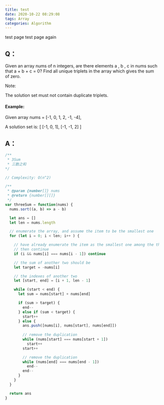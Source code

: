 ```yaml
---
title: test
date: 2020-10-22 08:29:08
tags: Array
categories: Algorithm 
---
```

test page test page again
## Q：

Given an array nums of n integers, are there elements a , b , c in nums such that a + b + c = 0? Find all unique triplets in the array which gives the sum of zero.

Note:

The solution set must not contain duplicate triplets.

#### Example:

Given array nums = [-1, 0, 1, 2, -1, -4],

A solution set is:
[
[-1, 0, 1],
[-1, -1, 2]
] 
 
## A：
``` js
/**
 * 3Sum
 * 三数之和
*/

// Complexity: O(n^2)

/**
 * @param {number[]} nums
 * @return {number[][]}
 */
var threeSum = function(nums) {
  nums.sort((a, b) => a - b)

  let ans = []
  let len = nums.length

  // enumerate the array, and assume the item to be the smallest one
  for (let i = 0; i < len; i++ ) { 

    // have already enumerate the item as the smallest one among the three
    // then continue
    if (i && nums[i] === nums[i - 1]) continue 

    // the sum of another two should be
    let target = -nums[i]

    // the indexes of another two 
    let [start, end] = [i + 1, len - 1]

    while (start < end) {
      let sum = nums[start] + nums[end]

      if (sum > target) {
        end--
      } else if (sum < target) {
        start++
      } else {
        ans.push([nums[i], nums[start], nums[end]])
        
        // remove the duplication
        while (nums[start] === nums[start + 1]) 
          start++
        start++

        // remove the duplication
        while (nums[end] === nums[end - 1])
          end--
        end--
      }
    }
  }

  return ans
}
```